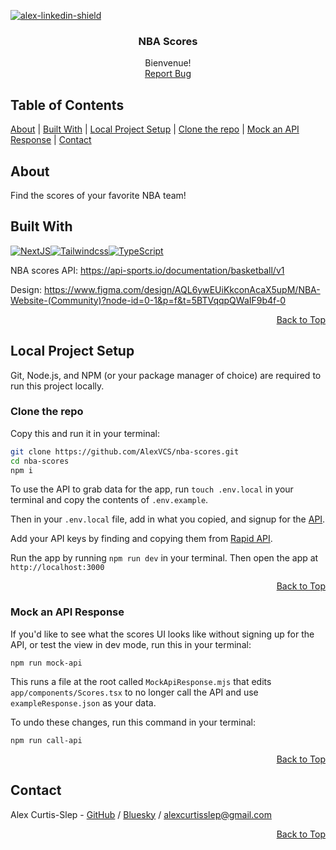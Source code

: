 [![alex-linkedin-shield]][alex-linkedin-url]

<div align="center">
  <h3 align="center">NBA Scores</h3>

   <p align="center">
    Bienvenue! 
    <br />
    <a href="https://github.com/AlexVCS/nba-scores/issues/new">Report Bug</a>
  </p>
</div>

## Table of Contents

[About](#about) |
[Built With](#built-with) |
[Local Project Setup](#local-project-setup) |
[Clone the repo](#clone-the-repo) |
[Mock an API Response](#mock-an-api-Response) |
[Contact](#contact)

## About

Find the scores of your favorite NBA team!

## Built With

[![NextJS]][Next-url][![Tailwindcss]][Tailwind-url][![TypeScript]][Typescript-url]

NBA scores API:
https://api-sports.io/documentation/basketball/v1

Design: https://www.figma.com/design/AQL6ywEUiKkconAcaX5upM/NBA-Website-(Community)?node-id=0-1&p=f&t=5BTVqqpQWaIF9b4f-0

<div align='right'>

[Back to Top](#top)

</div>

## Local Project Setup

Git, Node.js, and NPM (or your package manager of choice) are required to run this project locally. 

### Clone the repo

Copy this and run it in your terminal:

```bash
git clone https://github.com/AlexVCS/nba-scores.git
cd nba-scores
npm i
```

To use the API to grab data for the app, run `touch .env.local` in your terminal and copy the contents of `.env.example`.

Then in your `.env.local` file, add in what you copied, and signup for the [API](https://rapidapi.com/api-sports/api/api-basketball/pricing).

Add your API keys by finding and copying them from [Rapid API](https://docs.rapidapi.com/docs/keys-and-key-rotation).

Run the app by running `npm run dev` in your terminal. Then open the app at `http://localhost:3000`

<div align='right'>

[Back to Top](#top)

</div>

### Mock an API Response

If you'd like to see what the scores UI looks like without signing up for the API, or test the view in dev mode, run this in your terminal:

`npm run mock-api`

This runs a file at the root called `MockApiResponse.mjs` that edits `app/components/Scores.tsx` to no longer call the API and use `exampleResponse.json` as your data.

To undo these changes, run this command in your terminal:

`npm run call-api`

<div align='right'>

[Back to Top](#top)

</div>

## Contact

Alex Curtis-Slep - [GitHub](https://github.com/AlexVCS) / [Bluesky](https://bsky.app/profile/alexcurtisslep.bsky.social) / alexcurtisslep@gmail.com

<div align='right'>

[Back to Top](#top)

</div>

[alex-linkedin-shield]: https://img.shields.io/badge/-Alex's_LinkedIn-black.svg?style=for-the-badge&logo=linkedin&colorB=555
[alex-linkedin-url]: https://www.linkedin.com/in/alexcurtisslep/
[React.js]: https://img.shields.io/badge/React-20232A?style=for-the-badge&logo=react&logoColor=61DAFB
[React-url]: https://reactjs.org/
[Tailwindcss]: https://img.shields.io/badge/Tailwind_CSS-38B2AC?style=for-the-badge&logo=tailwind-css&logoColor=white
[Tailwind-url]: https://tailwindcss.com/
[NextJS]: https://img.shields.io/badge/Next-black?style=for-the-badge&logo=next.js&logoColor=white
[Next-url]: https://nextjs.org/
[Typescript]: https://img.shields.io/badge/typescript-%23007ACC.svg?style=for-the-badge&logo=typescript&logoColor=white
[Typescript-url]: https://www.typescriptlang.org/
